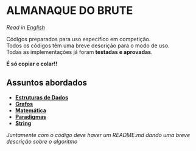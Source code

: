 # ALMANAQUE DO  **BRUTE**

*Read in [English](README.en.md)*

Códigos preparados para uso específico em competição.  
Todos os códigos têm uma breve descrição para o modo de uso.  
Todas as implementações já foram **testadas e aprovadas**.  


**É só copiar e colar!!**

## Assuntos abordados
- **[Estruturas de Dados](Estruturas%20de%20Dados)**
- **[Grafos](Grafos)**
- **[Matemática](Matem%C3%A1tica)**
- **[Paradigmas](Paradigmas)**
- **[String](String)**

*Juntamente com o código deve haver um README.md dando uma breve descrição sobre o algoritmo*
